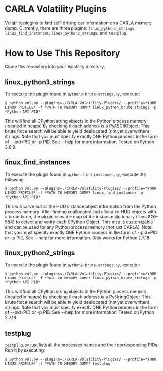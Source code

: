 # CARLA Volatility Plugins
Volatility plugins to find self-driving car information on a [CARLA](https://carla.org) memory dump. Currently, there are three plugins: `linux_python3_strings`, `linux_find_instances`, `linux_python2_strings`, and `testplug`.

# How to Use This Repository

Clone this repository into your Volatility directory.

## linux_python3_strings
To execute the plugin found in `python3-brute-strings.py`, execute:
<pre><code>$ python vol.py --plugins=./CARLA-Volatility-Plugins/ --profile=*YOUR LINUX PROFILE* -f *PATH TO MEMORY DUMP* linux_python_brute_strings -p *Python API PID*</code></pre>

This will find all CPython string objects in the Python process memory (located in heaps) by checking if each address is a PyASCIIObject. This brute force search will be able to yield deallocated (not yet overwritten) strings. Note that you must specify exactly ONE Python process in the form of --pid=PID or -p PID. See --help for more information. Tested on Python 3.6.9

## linux_find_instances
To execute the plugin found in `python-find-instances.py`, execute the following:
<pre><code>$ python vol.py --plugins=./CARLA-Volatility-Plugins/ --profile=*YOUR LINUX PROFILE* -f *PATH TO MEMORY DUMP* linux_find_instances -p *Python API PID*</code></pre>

This will carve out all the HUD instance object information from the Python process memory. After finding deallocated and allocated HUD objects with a brute force, the plugin uses the map of the instance dictionary (lines 526-554) to detect and verify each CPython Object. This map is customizable and can be used for any Python process memory (not just CARLA). Note that you must specify exactly ONE Python process in the form of --pid=PID or -p PID. See --help for more information. Only works for Python 2.7.18

## linux_python2_strings
To execute the plugin found in `python2-brute-strings.py`, execute:
<pre><code>$ python vol.py --plugins=./CARLA-Volatility-Plugins/ --profile=*YOUR LINUX PROFILE* -f *PATH TO MEMORY DUMP* linux_python_brute_strings -p *Python API PID*</code></pre>

This will find all CPython string objects in the Python process memory (located in heaps) by checking if each address is a PyStringObject. This brute force search will be able to yield deallocated (not yet overwritten) strings. Note that you must specify exactly ONE Python process in the form of --pid=PID or -p PID. See --help for more information. Tested on Python 2.7.18

## testplug
`testplug.py` just lists all the processes names and their corresponding PIDs. Run it by executing:
<pre><code>$ python vol.py --plugins=./CARLA-Volatility-Plugins/ --profile=*YOUR LINUX PROFILE* -f *PATH TO MEMORY DUMP* testplug</code></pre>